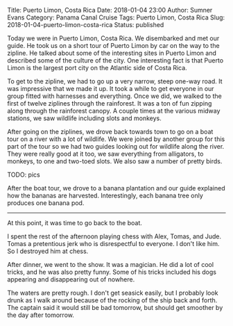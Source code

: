 Title: Puerto Limon, Costa Rica
Date: 2018-01-04 23:00
Author: Sumner Evans
Category: Panama Canal Cruise
Tags: Puerto Limon, Costa Rica
Slug: 2018-01-04-puerto-limon-costa-rica
Status: published

Today we were in Puerto Limon, Costa Rica. We disembarked and met our guide. He
took us on a short tour of Puerto Limon by car on the way to the zipline. He
talked about some of the interesting sites in Puerto Limon and described some of
the culture of the city. One interesting fact is that Puerto Limon is the
largest port city on the Atlantic side of Costa Rica.

To get to the zipline, we had to go up a very narrow, steep one-way road. It was
impressive that we made it up. It took a while to get everyone in our group
fitted with harnesses and everything. Once we did, we walked to the first of
twelve ziplines through the rainforest. It was a ton of fun zipping along
through the rainforest canopy. A couple times at the various midway stations, we
saw wildlife including slots and monkeys.

After going on the ziplines, we drove back towards town to go on a boat tour on
a river with a lot of wildlife. We were joined by another group for this part of
the tour so we had two guides looking out for wildlife along the river. They
were really good at it too, we saw everything from alligators, to monkeys, to
one and two-toed slots. We also saw a number of pretty birds.

TODO: pics

After the boat tour, we drove to a banana plantation and our guide explained how
the bananas are harvested. Interestingly, each banana tree only produces one
banana pod.

---

At this point, it was time to go back to the boat.

I spent the rest of the afternoon playing chess with Alex, Tomas, and Jude.
Tomas a pretentious jerk who is disrespectful to everyone. I don't like him. So
I destroyed him at chess.

After dinner, we went to the show. It was a magician. He did a lot of cool
tricks, and he was also pretty funny. Some of his tricks included his dogs
appearing and disappearing out of nowhere.

The waters are pretty rough. I don't get seasick easily, but I probably look
drunk as I walk around because of the rocking of the ship back and forth.  The
captain said it would still be bad tomorrow, but should get smoother by the day
after tomorrow.
